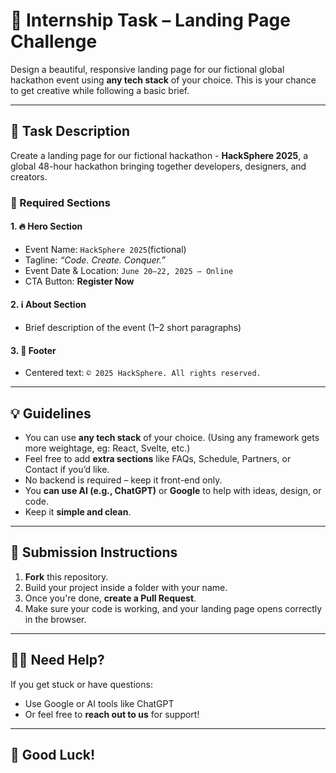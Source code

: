 # 🚀 Internship Task – Landing Page Challenge

Design a beautiful, responsive landing page for our fictional global hackathon event using **any tech stack** of your choice. This is your chance to get creative while following a basic brief.

---

## 📝 Task Description

Create a landing page for our fictional hackathon - **HackSphere 2025**, a global 48-hour hackathon bringing together developers, designers, and creators.

### 🎯 Required Sections

#### 1. 🔥 Hero Section
- Event Name: `HackSphere 2025`(fictional)
- Tagline: _“Code. Create. Conquer.”_
- Event Date & Location: `June 20–22, 2025 – Online`
- CTA Button: **Register Now**

#### 2. ℹ️ About Section
- Brief description of the event (1–2 short paragraphs)

#### 3. 🔻 Footer
- Centered text: `© 2025 HackSphere. All rights reserved.`

---

## 💡 Guidelines

- You can use **any tech stack** of your choice. (Using any framework gets more weightage, eg: React, Svelte, etc.)
- Feel free to add **extra sections** like FAQs, Schedule, Partners, or Contact if you’d like.
- No backend is required – keep it front-end only.
- You **can use AI (e.g., ChatGPT)** or **Google** to help with ideas, design, or code.
- Keep it **simple and clean**.

---

## 🔧 Submission Instructions

1. **Fork** this repository.
2. Build your project inside a folder with your name.
3. Once you're done, **create a Pull Request**.
4. Make sure your code is working, and your landing page opens correctly in the browser.

---

## 🧑‍💻 Need Help?

If you get stuck or have questions:
- Use Google or AI tools like ChatGPT
- Or feel free to **reach out to us** for support!

---

## 🙌 Good Luck!

